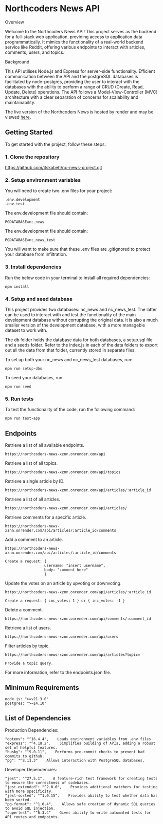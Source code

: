 # Northcoders News API

Overview

Welcome to the Northcoders News API! This project serves as the backend for a full-stack web application, providing access to application data programmatically. It mimics the functionality of a real-world backend service like Reddit, offering various endpoints to interact with articles, comments, users, and topics.

Background

This API utilises Node.js and Express for server-side functionality. Efficient communication between the API and the postgreSQL databases is facilitated by node-postgres, providing the user to interact with the databases with the ability to perform a range of CRUD (Create, Read, Update, Delete) operations. The API follows a Model-View-Controller (MVC) architecture with a clear separation of concerns for scalability and maintainability.


The live version of the Northcoders News is hosted by render and may be viewed [here](https://northcoders-news-xznn.onrender.com/api).



## Getting Started

To get started with the project, follow these steps:



### 1. Clone the repository 

https://github.com/itskabeh/nc-news-project.git



### 2. Setup environment variables

You will need to create two .env files for your project: 
    
    .env.development
    .env.test


The env.development file should contain: 

    PGDATABASE=nc_news


The env.development file should contain: 

    PGDATABASE=nc_news_test


You will want to make sure that these .env files are .gitignored to protect your database from infiltration.



### 3. Install dependencies

Run the below code in your terminal to install all required dependencies:

    npm install



### 4. Setup and seed database

This project provides two databases: nc_news and nc_news_test. The latter can be used to interact with and test the functionality of the main development database without corrupting the original data. It is also a much smaller version of the development database, with a more manageble dataset to work with.

The db folder holds the database data for both databases, a setup.sql file and a seeds folder. Refer to the index.js in each of the data folders to export out all the data from that folder, currently stored in separate files.

To set up both your nc_news and nc_news_test databases, run:

    npm run setup-dbs

To seed your databases, run:

    npm run seed



### 5. Run tests

To test the functionality of the code, run the following command:

    npm run test-app



## Endpoints

Retrieve a list of all available endpoints.

    https://northcoders-news-xznn.onrender.com/api

Retrieve a list of all topics.

    https://northcoders-news-xznn.onrender.com/api/topics

Retrieve a single article by ID.

    https://northcoders-news-xznn.onrender.com/api/articles/:article_id  

Retrieve a list of all articles.

    https://northcoders-news-xznn.onrender.com/api/articles/    

Retrieve comments for a specific article.

    https://northcoders-news-xznn.onrender.com/api/articles/:article_id/comments

Add a comment to an article.

    https://northcoders-news-xznn.onrender.com/api/articles/:article_id/comments

    Create a request: { 
                      username: "insert username", 
                      body: "comment here"
                      }

Update the votes on an article by upvoting or downvoting.

    https://northcoders-news-xznn.onrender.com/api/articles/:article_id

    Create a request: { inc_votes: 1 } or { inc_votes: -1 }

Delete a comment.

    https://northcoders-news-xznn.onrender.com/api/comments/:comment_id

Retrieve a list of users.

    https://northcoders-news-xznn.onrender.com/api/users

Filter articles by topic.

    https://northcoders-news-xznn.onrender.com/api/articles?topic=
    
    Provide a topic query.


For more information, refer to the endpoints.json file.



## Minimum Requirements

    node.js: ">=v21.3.0"
    postgres: ">=14.10"



## List of Dependencies

Production Dependencies:

    "dotenv": "^16.4.4",    Loads environment variables from .env files.
    "express": "^4.18.2",    Simplifies building of APIs, adding a robust set of helpful features.
    "husky": "^9.0.11",    Performs pre-commit checks to prevent bad commits to github.         
    "pg": "^8.11.3"    Allows interaction with PostgreSQL databases.


Developer Dependencies:

    "jest": "^27.5.1",    A feature-rich test framework for creating tests to ensure the correctness of codebases. 
    "jest-extended": "^2.0.0",    Provides additional matchers for testing with more specificity.
    "jest-sorted": "^1.0.15",    Provides ability to test whether data has been sorted.
    "pg-format": "^1.0.4",    Allows safe creation of dynamic SQL queries to avoid SQL injection.
    "supertest": "^6.3.4"    Gives ability to write automated tests for API routes and endpoints.
    


